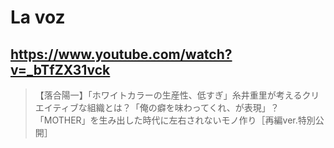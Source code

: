 # La voz

## https://www.youtube.com/watch?v=_bTfZX31vck

> 【落合陽一】「ホワイトカラーの生産性、低すぎ」糸井重里が考えるクリエイティブな組織とは？「俺の癖を味わってくれ、が表現」？「MOTHER」を生み出した時代に左右されないモノ作り［再編ver.特別公開］ 
